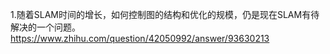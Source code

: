 1.随着SLAM时间的增长，如何控制图的结构和优化的规模，仍是现在SLAM有待解决的一个问题。https://www.zhihu.com/question/42050992/answer/93630213
